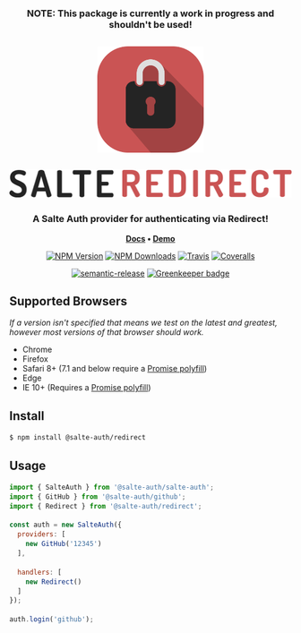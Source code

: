 <h3 align="center">
	NOTE: This package is currently a work in progress and shouldn't be used!
</h3>

<h2 align="center">
  <div>
    <a href="https://github.com/salte-auth/redirect">
      <img height="190px" src="https://raw.githubusercontent.com/salte-auth/logos/master/images/logo.svg?sanitize=true">
      <br>
      <br>
      <img height="50px" src="https://raw.githubusercontent.com/salte-auth/logos/master/images/%40salte-auth/redirect.svg?sanitize=true">
    </a>
  </div>
</h2>

<h3 align="center">
	A Salte Auth provider for authenticating via Redirect!
</h3>

<p align="center">
	<strong>
		<a href="https://salte-auth.github.io/salte-auth">Docs</a>
		•
		<a href="https://salte-auth-demo.glitch.me">Demo</a>
	</strong>
</p>

<div align="center">

  [![NPM Version][npm-version-image]][npm-url]
  [![NPM Downloads][npm-downloads-image]][npm-url]
  [![Travis][travis-ci-image]][travis-ci-url]
  [![Coveralls][coveralls-image]][coveralls-url]

  [![semantic-release][semantic-release-image]][semantic-release-url]
  [![Greenkeeper badge][greenkeeper-image]][greenkeeper-url]

</div>

## Supported Browsers

_If a version isn't specified that means we test on the latest and greatest, however most versions of that browser should work._

- Chrome
- Firefox
- Safari 8+ (7.1 and below require a [Promise polyfill](#promise-polyfill))
- Edge
- IE 10+ (Requires a [Promise polyfill](#promise-polyfill))

## Install

```sh
$ npm install @salte-auth/redirect
```

## Usage

```js
import { SalteAuth } from '@salte-auth/salte-auth';
import { GitHub } from '@salte-auth/github';
import { Redirect } from '@salte-auth/redirect';

const auth = new SalteAuth({
  providers: [
    new GitHub('12345')
  ],

  handlers: [
    new Redirect()
  ]
});

auth.login('github');
```

[npm-version-image]: https://img.shields.io/npm/v/@salte-auth/redirect.svg?style=flat
[npm-downloads-image]: https://img.shields.io/npm/dm/@salte-auth/redirect.svg?style=flat
[npm-url]: https://npmjs.org/package/@salte-auth/redirect

[travis-ci-image]: https://img.shields.io/travis/com/salte-auth/redirect/master.svg?style=flat
[travis-ci-url]: https://travis-ci.com/salte-auth/redirect

[coveralls-image]: https://img.shields.io/coveralls/salte-auth/redirect/master.svg
[coveralls-url]: https://coveralls.io/github/salte-auth/redirect?branch=master

[commitizen-image]: https://img.shields.io/badge/commitizen-friendly-brightgreen.svg
[commitizen-url]: https://commitizen.github.io/cz-cli/

[semantic-release-url]: https://github.com/semantic-release/semantic-release
[semantic-release-image]: https://img.shields.io/badge/%20%20%F0%9F%93%A6%F0%9F%9A%80-semantic--release-e10079.svg

[greenkeeper-image]: https://badges.greenkeeper.io/salte-auth/redirect.svg
[greenkeeper-url]: https://greenkeeper.io
